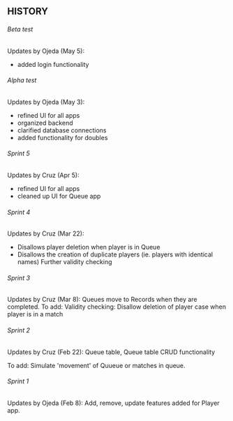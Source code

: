 ## HISTORY


###### Beta test
Updates by Ojeda (May 5):
- added login functionality

###### Alpha test
Updates by Ojeda (May 3):
- refined UI for all apps
- organized backend
- clarified database connections
- added functionality for doubles

###### Sprint 5
Updates by Cruz (Apr 5):
- refined UI for all apps
- cleaned up UI for Queue app

###### Sprint 4
Updates by Cruz (Mar 22):
- Disallows player deletion when player is in Queue
- Disallows the creation of duplicate players (ie. players with identical names)
Further validity checking

###### Sprint 3
Updates by Cruz (Mar 8):
Queues move to Records when they are completed. 
To add: Validity checking: Disallow deletion of player case when player is in a match

###### Sprint 2
Updates by Cruz (Feb 22):
Queue table, Queue table CRUD functionality

To add: Simulate 'movement' of Quueue or matches in queue.


###### Sprint 1
Updates by Ojeda (Feb 8):
Add, remove, update features added for Player app.